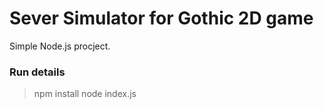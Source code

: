 # Sever Simulator for Gothic 2D game

Simple Node.js procject.

### Run details

> npm install
> node index.js